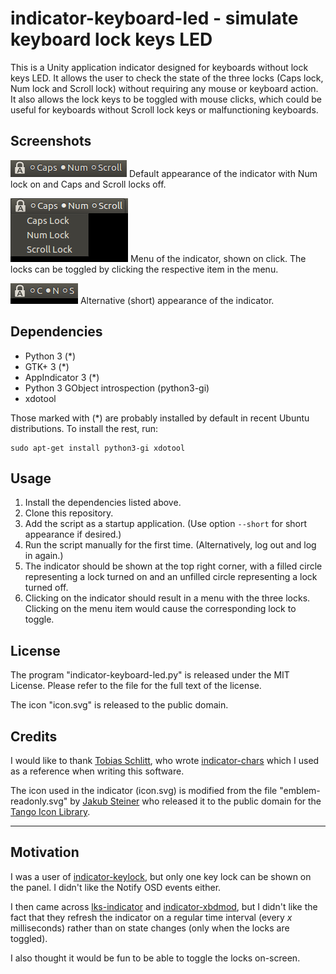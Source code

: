 # indicator-keyboard-led - simulate keyboard lock keys LED

This is a Unity application indicator designed for keyboards without lock
keys LED. It allows the user to check the state of the three locks (Caps lock,
Num lock and Scroll lock) without requiring any mouse or keyboard action. It
also allows the lock keys to be toggled with mouse clicks, which could be
useful for keyboards without Scroll lock keys or malfunctioning keyboards.

## Screenshots

![indicator default][sc1]
Default appearance of the indicator with Num lock on and Caps and Scroll locks
off.

![indicator menu][sc2]
Menu of the indicator, shown on click. The locks can be toggled by clicking
the respective item in the menu.

![indicator short][sc3]
Alternative (short) appearance of the indicator.

[sc1]: screenshots/sc1.png
[sc2]: screenshots/sc2.png
[sc3]: screenshots/sc3.png

## Dependencies
 - Python 3 (*)
 - GTK+ 3 (*)
 - AppIndicator 3 (*)
 - Python 3 GObject introspection (python3-gi)
 - xdotool

Those marked with (*) are probably installed by default in recent Ubuntu
distributions. To install the rest, run:

    sudo apt-get install python3-gi xdotool

## Usage

 1. Install the dependencies listed above.
 2. Clone this repository.
 3. Add the script as a startup application. (Use option `--short` for short
    appearance if desired.)
 4. Run the script manually for the first time. (Alternatively, log out
    and log in again.)
 5. The indicator should be shown at the top right corner, with a filled circle
    representing a lock turned on and an unfilled circle representing a lock
    turned off.
 6. Clicking on the indicator should result in a menu with the three locks.
    Clicking on the menu item would cause the corresponding lock to toggle.

## License

The program "indicator-keyboard-led.py" is released under the MIT License.
Please refer to the file for the full text of the license.

The icon "icon.svg" is released to the public domain.

## Credits

I would like to thank [Tobias Schlitt](https://github.com/tobyS), who wrote
[indicator-chars](https://github.com/tobyS/indicator-chars) which I used
as a reference when writing this software.

The icon used in the indicator (icon.svg) is modified from the file
"emblem-readonly.svg" by [Jakub Steiner](http://jimmac.musichall.cz)
who released it to the public domain for the
[Tango Icon Library](http://tango.freedesktop.org/Tango_Icon_Library).

---

## Motivation

I was a user of [indicator-keylock][ind-kl], but only one key lock can be shown
on the panel. I didn't like the Notify OSD events either.

I then came across [lks-indicator][lks] and [indicator-xbdmod][xbdmod], but
I didn't like the fact that they refresh the indicator on a regular time
interval (every *x* milliseconds) rather than on state changes (only when
the locks are toggled).

I also thought it would be fun to be able to toggle the locks on-screen.

[ind-kl]: https://launchpad.net/~tsbarnes/+archive/ubuntu/indicator-keylock
[lks]: https://github.com/SergKolo/lks-indicator
[xbdmod]: https://github.com/sneetsher/indicator-xkbmod
